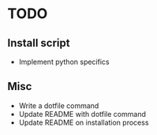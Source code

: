 # TODO


## Install script

* Implement python specifics


## Misc

* Write a dotfile command
* Update README with dotfile command
* Update README on installation process
